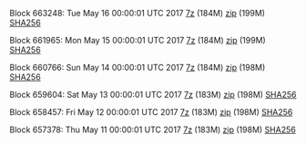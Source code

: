 Block 663248: Tue May 16 00:00:01 UTC 2017 [7z](https://transfer.sh/Iu9sB/bootstrap.dat.20170516.7z) (184M) [zip](https://transfer.sh/URTQJ/bootstrap.dat.20170516.zip) (199M) [SHA256](https://transfer.sh/uFjXj/sha256.txt)

Block 661965: Mon May 15 00:00:01 UTC 2017 [7z](https://transfer.sh/xHczo/bootstrap.dat.20170515.7z) (184M) [zip](https://transfer.sh/kFkbv/bootstrap.dat.20170515.zip) (199M) [SHA256](https://transfer.sh/109wej/sha256.txt)

Block 660766: Sun May 14 00:00:01 UTC 2017 [7z](https://transfer.sh/64BoE/bootstrap.dat.20170514.7z) (184M) [zip](https://transfer.sh/PFNmu/bootstrap.dat.20170514.zip) (198M) [SHA256](https://transfer.sh/ib1xE/sha256.txt)

Block 659604: Sat May 13 00:00:01 UTC 2017 [7z](https://transfer.sh/X3Hny/bootstrap.dat.20170513.7z) (183M) [zip](https://transfer.sh/cCAqd/bootstrap.dat.20170513.zip) (198M) [SHA256](https://transfer.sh/urXWn/sha256.txt)

Block 658457: Fri May 12 00:00:01 UTC 2017 [7z](https://transfer.sh/uegVM/bootstrap.dat.20170512.7z) (183M) [zip](https://transfer.sh/ZBa7V/bootstrap.dat.20170512.zip) (198M) [SHA256](https://transfer.sh/gNuXA/sha256.txt)

Block 657378: Thu May 11 00:00:01 UTC 2017 [7z](https://transfer.sh/CNHw4/bootstrap.dat.20170511.7z) (183M) [zip](https://transfer.sh/Q9cYP/bootstrap.dat.20170511.zip) (198M) [SHA256](https://transfer.sh/qLRtI/sha256.txt)
